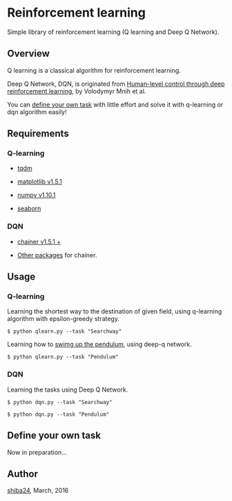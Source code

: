 Reinforcement learning
======

Simple library of reinforcement learning (Q learning and Deep Q Network).


## Overview

Q learning is a classical algorithm for reinforcement learning.

Deep Q Network, DQN, is originated from [Human-level control through deep reinforcement learning](http://www.nature.com/nature/journal/v518/n7540/abs/nature14236.html), by Volodymyr Mnih et al.

You can [define your own task](https://github.com/shiba24/reinforcement_learning#define-your-own-task) with little effort and solve it with q-learning or dqn algorithm easily!

## Requirements
### Q-learning
- [tqdm](https://github.com/noamraph/tqdm)

- [matplotlib v1.5.1](http://matplotlib.org/)

- [numpy v1.10.1](http://www.numpy.org/)

- [seaborn](https://stanford.edu/~mwaskom/software/seaborn/)

### DQN

- [chainer v1.5.1 +](http://chainer.org/)

- [Other packages](https://github.com/pfnet/chainer#requirements) for chainer.

## Usage
### Q-learning

Learning the shortest way to the destination of given field, using q-learning algorithm with epsilon-greedy strategy.
```
$ python qlearn.py --task "Searchway"
```

Learning how to [swimg up the pendulum](https://www.youtube.com/watch?v=YLAWnYAsai8), using deep-q network.
```
$ python qlearn.py --task "Pendulum"
```

### DQN
Learning the tasks using Deep Q Network.

```
$ python dqn.py --task "Searchway"
```

```
$ python dqn.py --task "Pendulum"
```


## Define your own task

Now in preparation...


## Author

[shiba24](https://github.com/shiba24), March, 2016

